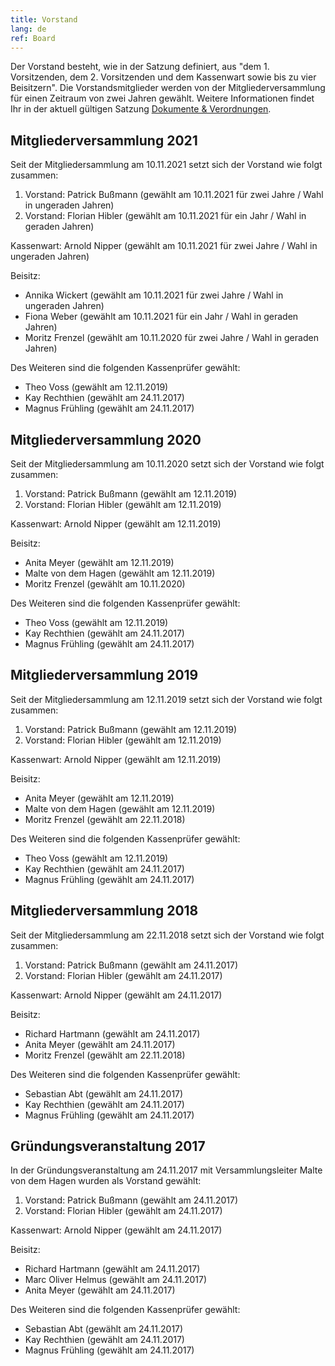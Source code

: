 ```yaml
---
title: Vorstand
lang: de
ref: Board
---
```


Der Vorstand besteht, wie in der Satzung definiert, aus "dem 1. Vorsitzenden, dem 2. Vorsitzenden und dem Kassenwart sowie bis zu vier Beisitzern".
Die Vorstandsmitglieder werden von der Mitgliederversammlung für einen Zeitraum von zwei Jahren gewählt. Weitere Informationen findet Ihr in der aktuell gültigen Satzung <a href="documents.html">Dokumente & Verordnungen</a>. 

## Mitgliederversammlung 2021

Seit der Mitgliedersammlung am 10.11.2021 setzt sich der Vorstand wie folgt zusammen:


1. Vorstand: Patrick Bußmann (gewählt am 10.11.2021 für zwei Jahre / Wahl in ungeraden Jahren)
2. Vorstand: Florian Hibler (gewählt am 10.11.2021 für ein Jahr / Wahl in geraden Jahren)

Kassenwart: Arnold Nipper (gewählt am 10.11.2021 für zwei Jahre / Wahl in ungeraden Jahren)

Beisitz:
- Annika Wickert (gewählt am 10.11.2021 für zwei Jahre / Wahl in ungeraden Jahren)
- Fiona Weber (gewählt am 10.11.2021 für ein Jahr / Wahl in geraden Jahren)
- Moritz Frenzel (gewählt am 10.11.2020 für zwei Jahre / Wahl in geraden Jahren)


Des Weiteren sind die folgenden Kassenprüfer gewählt:

- Theo Voss (gewählt am 12.11.2019)
- Kay Rechthien (gewählt am 24.11.2017)
- Magnus Frühling (gewählt am 24.11.2017)


## Mitgliederversammlung 2020

Seit der Mitgliedersammlung am 10.11.2020 setzt sich der Vorstand wie folgt zusammen:

1. Vorstand: Patrick Bußmann (gewählt am 12.11.2019)
2. Vorstand: Florian Hibler (gewählt am 12.11.2019)

Kassenwart: Arnold Nipper (gewählt am 12.11.2019)

Beisitz:
- Anita Meyer (gewählt am 12.11.2019)
- Malte von dem Hagen (gewählt am 12.11.2019)
- Moritz Frenzel (gewählt am 10.11.2020)


Des Weiteren sind die folgenden Kassenprüfer gewählt:

- Theo Voss (gewählt am 12.11.2019)
- Kay Rechthien (gewählt am 24.11.2017)
- Magnus Frühling (gewählt am 24.11.2017)


## Mitgliederversammlung 2019

Seit der Mitgliedersammlung am 12.11.2019 setzt sich der Vorstand wie folgt zusammen:

1. Vorstand: Patrick Bußmann (gewählt am 12.11.2019)
2. Vorstand: Florian Hibler (gewählt am 12.11.2019)

Kassenwart: Arnold Nipper (gewählt am 12.11.2019)

Beisitz:
- Anita Meyer (gewählt am 12.11.2019)
- Malte von dem Hagen (gewählt am 12.11.2019)
- Moritz Frenzel (gewählt am 22.11.2018)

Des Weiteren sind die folgenden Kassenprüfer gewählt:

- Theo Voss (gewählt am 12.11.2019)
- Kay Rechthien (gewählt am 24.11.2017)
- Magnus Frühling (gewählt am 24.11.2017)


## Mitgliederversammlung 2018

Seit der Mitgliedersammlung am 22.11.2018 setzt sich der Vorstand wie folgt zusammen:

1. Vorstand: Patrick Bußmann (gewählt am 24.11.2017)
2. Vorstand: Florian Hibler (gewählt am 24.11.2017)

Kassenwart: Arnold Nipper (gewählt am 24.11.2017)

Beisitz:
- Richard Hartmann (gewählt am 24.11.2017)
- Anita Meyer (gewählt am 24.11.2017)
- Moritz Frenzel (gewählt am 22.11.2018)


Des Weiteren sind die folgenden Kassenprüfer gewählt:

- Sebastian Abt (gewählt am 24.11.2017)
- Kay Rechthien (gewählt am 24.11.2017)
- Magnus Frühling (gewählt am 24.11.2017)


## Gründungsveranstaltung 2017

In der Gründungsveranstaltung am 24.11.2017 mit Versammlungsleiter Malte von dem Hagen wurden als Vorstand gewählt:

1. Vorstand: Patrick Bußmann (gewählt am 24.11.2017)
2. Vorstand: Florian Hibler (gewählt am 24.11.2017)

Kassenwart: Arnold Nipper (gewählt am 24.11.2017)

Beisitz:
- Richard Hartmann (gewählt am 24.11.2017)
- Marc Oliver Helmus (gewählt am 24.11.2017)
- Anita Meyer (gewählt am 24.11.2017)


Des Weiteren sind die folgenden Kassenprüfer gewählt:

- Sebastian Abt (gewählt am 24.11.2017)
- Kay Rechthien (gewählt am 24.11.2017)
- Magnus Frühling (gewählt am 24.11.2017)

